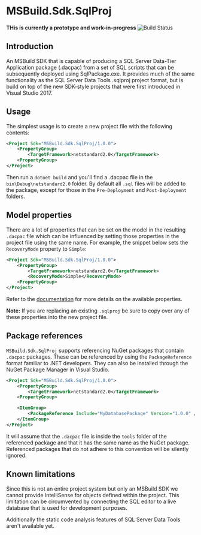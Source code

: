 # MSBuild.Sdk.SqlProj
**THis is currently a prototype and work-in-progress**
![Build Status](https://github.com/jmezach/MSBuild.Sdk.SqlProj/workflows/main/badge.svg)

## Introduction

An MSBuild SDK that is capable of producing a SQL Server Data-Tier Application package (.dacpac) from a set of SQL scripts that can be subsequently deployed using SqlPackage.exe. It provides much of the same functionality as the SQL Server Data Tools .sqlproj project format, but is build on top of the new SDK-style projects that were first introduced in Visual Studio 2017.

## Usage
The simplest usage is to create a new project file with the following contents:

```xml
<Project Sdk="MSBuild.Sdk.SqlProj/1.0.0">
    <PropertyGroup>
        <TargetFramework>netstandard2.0</TargetFramework>
    <PropertyGroup>
</Project>
```

Then run a `dotnet build` and you'll find a .dacpac file in the `bin\Debug\netstandard2.0` folder. By default all `.sql` files will be added to the package, except for those in the `Pre-Deployment` and `Post-Deployment` folders.

## Model properties
There are a lot of properties that can be set on the model in the resulting `.dacpac` file which can be influenced by setting those properties in the project file using the same name. For example, the snippet below sets the `RecoveryMode` property to `Simple`:

```xml
<Project Sdk="MSBuild.Sdk.SqlProj/1.0.0">
    <PropertyGroup>
        <TargetFramework>netstandard2.0</TargetFramework>
        <RecoveryMode>Simple</RecoveryMode>
    <PropertyGroup>
</Project>
```

Refer to the [documentation](https://docs.microsoft.com/en-us/dotnet/api/microsoft.sqlserver.dac.model.tsqlmodeloptions?view=sql-dacfx-140.3881.1) for more details on the available properties.

**Note:** If you are replacing an existing `.sqlproj` be sure to copy over any of these properties into the new project file.

## Package references
`MSBuild.Sdk.SqlProj` supports referencing NuGet packages that contain `.dacpac` packages. These can be referenced by using the `PackageReference` format familiar to .NET developers. They can also be installed through the NuGet Package Manager in Visual Studio.

```xml
<Project Sdk="MSBuild.Sdk.SqlProj/1.0.0">
    <PropertyGroup>
        <TargetFramework>netstandard2.0</TargetFramework>
    <PropertyGroup>

    <ItemGroup>
        <PackageReference Include="MyDatabasePackage" Version="1.0.0" />
    </ItemGroup>
</Project>
```

It will assume that the `.dacpac` file is inside the `tools` folder of the referenced package and that it has the same name as the NuGet package. Referenced packages that do not adhere to this convention will be silently ignored.

## Known limitations
Since this is not an entire project system but only an MSBuild SDK we cannot provide IntelliSense for objects defined within the project. This limitation can be circumvented by connecting the SQL editor to a live database that is used for development purposes.

Additionally the static code analysis features of SQL Server Data Tools aren't available yet.